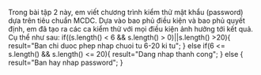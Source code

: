 Trong bài tập 2 này, em viết chương trình kiểm thử mật khẩu (password) dựa trên tiêu chuẩn MCDC.
Dựa vào bao phủ điều kiện và bao phủ quyết định, em đã tạo ra các ca kiểm thử với mọi điều kiện ảnh hưởng tới kết quả. Cụ thể như sau:
    if((s.length() < 6 && s.length() > 0)||s.length() >20){
			result="Ban chi duoc phep nhap chuoi tu 6-20 ki tu";
		}
		else if(6 <= s.length() && s.length() <= 20){
			result="Dang nhap thanh cong";
		}
		else {
			result="Ban hay nhap password";
		}
    
   
